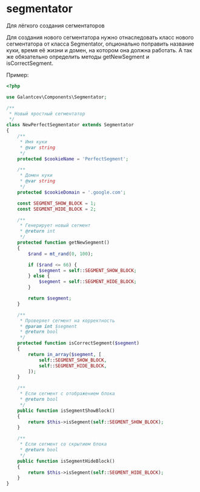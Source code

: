 # segmentator
Для лёгкого создания сегментаторов

Для создания нового сегментатора нужно отнаследовать класс нового сегментатора от класса Segmentator, опционально поправить название куки, время её жизни и домен, на котором она должна работать. А так же обязательно определить методы getNewSegment и isCorrectSegment.

Пример:

```php
<?php

use Galantcev\Components\Segmentator;

/**
 * Новый яростный сегментатор
 */
class NewPerfectSegmentator extends Segmentator
{
    /**
     * Имя куки
     * @var string
     */
    protected $cookieName = 'PerfectSegment';

    /**
     * Домен куки
     * @var string
     */
    protected $cookieDomain = '.google.com';

    const SEGMENT_SHOW_BLOCK = 1;
    const SEGMENT_HIDE_BLOCK = 2;

    /**
     * Генерирует новый сегмент
     * @return int
     */
    protected function getNewSegment()
    {
        $rand = mt_rand(0, 100);

        if ($rand <= 66) {
            $segment = self::SEGMENT_SHOW_BLOCK;
        } else {
            $segment = self::SEGMENT_HIDE_BLOCK;
        }

        return $segment;
    }

    /**
     * Проверяет сегмент на корректность
     * @param int $segment
     * @return bool
     */
    protected function isCorrectSegment($segment)
    {
        return in_array($segment, [
            self::SEGMENT_SHOW_BLOCK,
            self::SEGMENT_HIDE_BLOCK,
        ]);
    }

    /**
     * Если сегмент с отображением блока
     * @return bool
     */
    public function isSegmentShowBlock()
    {
        return $this->isSegment(self::SEGMENT_SHOW_BLOCK);
    }

    /**
     * Если сегмент со скрытием блока
     * @return bool
     */
    public function isSegmentHideBlock()
    {
        return $this->isSegment(self::SEGMENT_HIDE_BLOCK);
    }
}

```